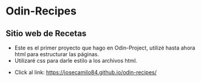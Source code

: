 # Odin-Recipes
## Sitio web de Recetas

- Este es el primer proyecto que hago en Odin-Project, utilizé hasta ahora html para estructurar las páginas.
- Utilizaré css para darle estilo a los archivos html.


* Click al link: https://josecamilo84.github.io/odin-recipes/